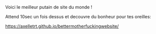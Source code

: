 Voici le meilleur putain de site du monde ! 

Attend 10sec un fois dessus et decouvre du bonheur pour tes oreilles: 

https://axelletrt.github.io/bettermotherfuckingwebsite/
